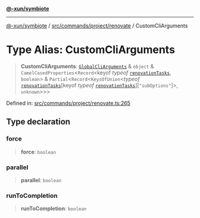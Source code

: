 [**@-xun/symbiote**](../../../../../README.md)

***

[@-xun/symbiote](../../../../../README.md) / [src/commands/project/renovate](../README.md) / CustomCliArguments

# Type Alias: CustomCliArguments

> **CustomCliArguments**: [`GlobalCliArguments`](../../../../configure/type-aliases/GlobalCliArguments.md) & `object` & `CamelCasedProperties`\<`Record`\<keyof *typeof* [`renovationTasks`](../variables/renovationTasks.md), `boolean`\> & `Partial`\<`Record`\<`KeysOfUnion`\<*typeof* [`renovationTasks`](../variables/renovationTasks.md)\[keyof *typeof* [`renovationTasks`](../variables/renovationTasks.md)\]\[`"subOptions"`\]\>, `unknown`\>\>\>

Defined in: [src/commands/project/renovate.ts:265](https://github.com/Xunnamius/symbiote/blob/d10510b26b60a15206271bb6da7ebcd862e067c4/src/commands/project/renovate.ts#L265)

## Type declaration

### force

> **force**: `boolean`

### parallel

> **parallel**: `boolean`

### runToCompletion

> **runToCompletion**: `boolean`
